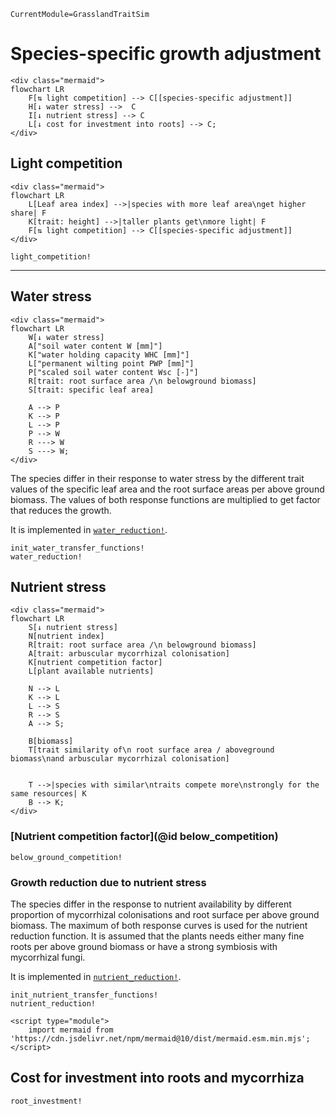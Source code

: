 ```@meta
CurrentModule=GrasslandTraitSim
```

# Species-specific growth adjustment

```@raw html
<div class="mermaid">
flowchart LR
    F[⇅ light competition] --> C[[species-specific adjustment]]
    H[↓ water stress] -->  C
    I[↓ nutrient stress] --> C
    L[↓ cost for investment into roots] --> C;
</div>
```

## Light competition

```@raw html
<div class="mermaid">
flowchart LR
    L[Leaf area index] -->|species with more leaf area\nget higher share| F
    K[trait: height] -->|taller plants get\nmore light| F
    F[⇅ light competition] --> C[[species-specific adjustment]]
</div>
```

```@docs	
light_competition!
```

----
## Water stress

```@raw html
<div class="mermaid">
flowchart LR
    W[↓ water stress] 
    A["soil water content W [mm]"]
    K["water holding capacity WHC [mm]"]
    L["permanent wilting point PWP [mm]"]
    P["scaled soil water content Wsc [-]"]
    R[trait: root surface area /\n belowground biomass]
    S[trait: specific leaf area]

    A --> P
    K --> P
    L --> P
    P --> W
    R ---> W
    S ---> W;
</div>
```

The species differ in their response to water stress by the different trait values of the specific leaf area and the root surface areas per above ground biomass. The values of both response functions are multiplied to get factor that reduces the growth. 

It is implemented in [`water_reduction!`](@ref).

```@docs
init_water_transfer_functions!
water_reduction!
```

## Nutrient stress

```@raw html
<div class="mermaid">
flowchart LR
    S[↓ nutrient stress] 
    N[nutrient index]
    R[trait: root surface area /\n belowground biomass]
    A[trait: arbuscular mycorrhizal colonisation]
    K[nutrient competition factor]
    L[plant available nutrients]

    N --> L
    K --> L
    L --> S
    R --> S
    A --> S;

    B[biomass] 
    T[trait similarity of\n root surface area / aboveground biomass\nand arbuscular mycorrhizal colonisation]


    T -->|species with similar\ntraits compete more\nstrongly for the same resources| K
    B --> K;
</div>
```

### [Nutrient competition factor](@id below_competition)

```@docs
below_ground_competition!
```

### Growth reduction due to nutrient stress
The species differ in the response to nutrient availability by different proportion of mycorrhizal colonisations and root surface per above ground biomass. The maximum of both response curves is used for the nutrient reduction function. It is assumed that the plants needs either many fine roots per above ground biomass or have a strong symbiosis with mycorrhizal fungi. 

It is implemented in [`nutrient_reduction!`](@ref).

```@docs
init_nutrient_transfer_functions!
nutrient_reduction!
```

```@raw html
<script type="module">
    import mermaid from 'https://cdn.jsdelivr.net/npm/mermaid@10/dist/mermaid.esm.min.mjs';
</script> 
```

## Cost for investment into roots and mycorrhiza

```@docs	
root_investment!
```
